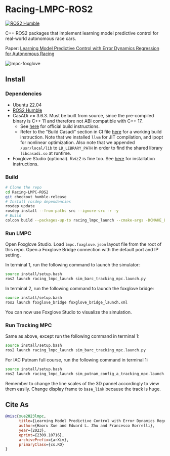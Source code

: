 # Racing-LMPC-ROS2

[![ROS2 Humble](https://github.com/HaoruXue/Racing-LMPC-ROS2/actions/workflows/ros2-humble-ci.yaml/badge.svg)](https://github.com/HaoruXue/Racing-LMPC-ROS2/actions/workflows/ros2-humble-ci.yaml)

C++ ROS2 packages that implement learning model predictive control for real-world autonomous race cars.

Paper: [Learning Model Predictive Control with Error Dynamics Regression for Autonomous Racing](https://arxiv.org/abs/2309.10716)

![lmpc-foxglove](vis.gif)

## Install

### Dependencies

- Ubuntu 22.04
- [ROS2 Humble](https://docs.ros.org/en/humble/Installation/Ubuntu-Install-Debians.html)
- CasADi >= 3.6.3. Must be built from source, since the pre-compiled binary is C++ 11 and therefore not ABI compatible with C++ 17.
  - See [here](https://github.com/casadi/casadi/wiki/InstallationLinux) for official build instructions.
  - Refer to the "Build Casadi" section in CI file [here](.github/workflows/ros2-humble-ci.yaml) for a working build instruction. Note that we installed `llvm` for JIT compilation, and ipopt for nonlinear optimization. Also note that we appended `/usr/local/lib` to `LD_LIBRARY_PATH` in order to find the shared library `libcasadi.so` at runtime.
- Foxglove Studio (optional). Rviz2 is fine too. See [here](https://foxglove.dev/) for installation instructions.

### Build

```bash
# Clone the repo
cd Racing-LMPC-ROS2
git checkout humble-release
# Install rosdep dependencies
rosdep update
rosdep install --from-paths src --ignore-src -r -y
# Build
colcon build --packages-up-to racing_lmpc_launch --cmake-args -DCMAKE_BUILD_TYPE=Release
```

### Run LMPC

Open Foxglove Studio. Load `lmpc.foxglove.json` layout file from the root of this repo. Open a Foxglove Bridge connection with the default port and IP setting.

In terminal 1, run the following command to launch the simulator:

```bash
source install/setup.bash
ros2 launch racing_lmpc_launch sim_barc_tracking_mpc.launch.py
```

In terminal 2, run the following command to launch the foxglove bridge:

```bash
source install/setup.bash
ros2 launch foxglove_bridge foxglove_bridge_launch.xml
```

You can now use Foxglove Studio to visualize the simulation.

### Run Tracking MPC

Same as above, except run the following command in terminal 1:

```bash
source install/setup.bash
ros2 launch racing_lmpc_launch sim_barc_tracking_mpc.launch.py
```

For IAC Putnam full course, run the following command in terminal 1:

```bash
source install/setup.bash
ros2 launch racing_lmpc_launch sim_putnam_config_a_tracking_mpc.launch.py
```

Remember to change the line scales of the 3D pannel accordingly to view them easily. Change display frame to `base_link` because the track is huge.

## Cite As

```bibtex
@misc{xue2023lmpc,
      title={Learning Model Predictive Control with Error Dynamics Regression for Autonomous Racing}, 
      author={Haoru Xue and Edward L. Zhu and Francesco Borrelli},
      year={2023},
      eprint={2309.10716},
      archivePrefix={arXiv},
      primaryClass={cs.RO}
}
```
